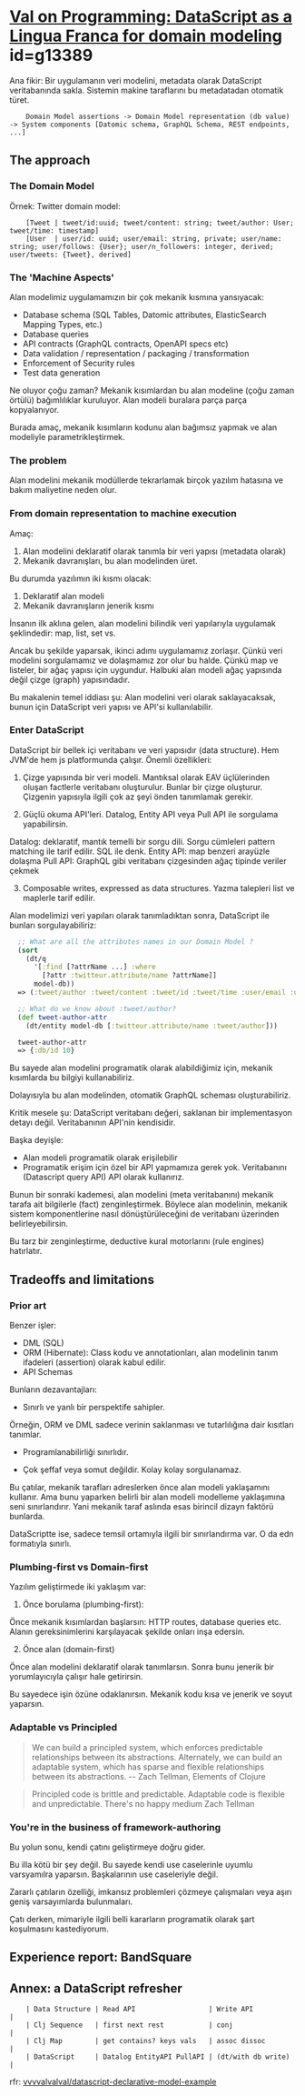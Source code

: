 
# [Val on Programming: DataScript as a Lingua Franca for domain modeling](http://vvvvalvalval.github.io/posts/2018-07-23-datascript-as-a-lingua-franca-for-domain-modeling.html) id=g13389

Ana fikir: Bir uygulamanın veri modelini, metadata olarak DataScript veritabanında sakla. Sistemin makine taraflarını bu metadatadan otomatik türet.

		Domain Model assertions -> Domain Model representation (db value) -> System components [Datomic schema, GraphQL Schema, REST endpoints, ...]

## The approach

### The Domain Model

Örnek: Twitter domain model:

		[Tweet | tweet/id:uuid; tweet/content: string; tweet/author: User; tweet/time: timestamp]
		[User  | user/id: uuid; user/email: string, private; user/name: string; user/follows: {User}; user/n_followers: integer, derived; user/tweets: {Tweet}, derived]

### The 'Machine Aspects'

Alan modelimiz uygulamamızın bir çok mekanik kısmına yansıyacak:

- Database schema (SQL Tables, Datomic attributes, ElasticSearch Mapping Types, etc.)
- Database queries
- API contracts (GraphQL contracts, OpenAPI specs etc)
- Data validation / representation / packaging / transformation
- Enforcement of Security rules
- Test data generation

Ne oluyor çoğu zaman? Mekanik kısımlardan bu alan modeline (çoğu zaman örtülü) bağımlılıklar kuruluyor. Alan modeli buralara parça parça kopyalanıyor. 

Burada amaç, mekanik kısımların kodunu alan bağımsız yapmak ve alan modeliyle parametrikleştirmek.

### The problem

Alan modelini mekanik modüllerde tekrarlamak birçok yazılım hatasına ve bakım maliyetine neden olur.

### From domain representation to machine execution

Amaç:

1. Alan modelini deklaratif olarak tanımla bir veri yapısı (metadata olarak)
2. Mekanik davranışları, bu alan modelinden üret.

Bu durumda yazılımın iki kısmı olacak:

1. Deklaratif alan modeli
2. Mekanik davranışların jenerik kısmı

İnsanın ilk aklına gelen, alan modelini bilindik veri yapılarıyla uygulamak şeklindedir: map, list, set vs.

Ancak bu şekilde yaparsak, ikinci adımı uygulamamız zorlaşır. Çünkü veri modelini sorgulamamız ve dolaşmamız zor olur bu halde. Çünkü map ve listeler, bir ağaç yapısı için uygundur. Halbuki alan modeli ağaç yapısında değil çizge (graph) yapısındadır.

Bu makalenin temel iddiası şu: Alan modelini veri olarak saklayacaksak, bunun için DataScript veri yapısı ve API'si kullanılabilir.

### Enter DataScript

DataScript bir bellek içi veritabanı ve veri yapısıdır (data structure). Hem JVM'de hem js platformunda çalışır. Önemli özellikleri:

1. Çizge yapısında bir veri modeli. Mantıksal olarak EAV üçlülerinden oluşan factlerle veritabanı oluşturulur. Bunlar bir çizge oluşturur. Çizgenin yapısıyla ilgili çok az şeyi önden tanımlamak gerekir. 

2. Güçlü okuma API'leri. Datalog, Entity API veya Pull API ile sorgulama yapabilirsin. 

Datalog: deklaratif, mantık temelli bir sorgu dili. Sorgu cümleleri pattern matching ile tarif edilir. SQL ile denk.
Entity API: map benzeri arayüzle dolaşma
Pull API: GraphQL gibi veritabanı çizgesinden ağaç tipinde veriler çekmek

3. Composable writes, expressed as data structures. Yazma talepleri list ve maplerle tarif edilir. 

Alan modelimizi veri yapıları olarak tanımladıktan sonra, DataScript ile bunları sorgulayabiliriz:

```clj
  ;; What are all the attributes names in our Domain Model ?
  (sort
    (dt/q
      '[:find [?attrName ...] :where
        [?attr :twitteur.attribute/name ?attrName]]
      model-db))
  => (:tweet/author :tweet/content :tweet/id :tweet/time :user/email :user/follows :user/id :user/n_followers :user/name)

  ;; What do we know about :tweet/author?
  (def tweet-author-attr
    (dt/entity model-db [:twitteur.attribute/name :tweet/author]))

  tweet-author-attr
  => {:db/id 10}
```

Bu sayede alan modelini programatik olarak alabildiğimiz için, mekanik kısımlarda bu bilgiyi kullanabiliriz.

Dolayısıyla bu alan modelinden, otomatik GraphQL scheması oluşturabiliriz.

Kritik mesele şu: DataScript veritabanı değeri, saklanan bir implementasyon detayı değil. Veritabanının API'nin kendisidir.

Başka deyişle:

- Alan modeli programatik olarak erişilebilir
- Programatik erişim için özel bir API yapmamıza gerek yok. Veritabanını (Datascript query API) API olarak kullanırız.

Bunun bir sonraki kademesi, alan modelini (meta veritabanını) mekanik tarafa ait bilgilerle (fact) zenginleştirmek. Böylece alan modelinin, mekanik sistem komponentlerine nasıl dönüştürüleceğini de veritabanı üzerinden belirleyebilirsin.

Bu tarz bir zenginleştirme, deductive kural motorlarını (rule engines) hatırlatır.

## Tradeoffs and limitations

### Prior art

Benzer işler:

- DML (SQL)
- ORM (Hibernate): Class kodu ve annotationları, alan modelinin tanım ifadeleri (assertion) olarak kabul edilir.
- API Schemas

Bunların dezavantajları:

- Sınırlı ve yanlı bir perspektife sahipler.

Örneğin, ORM ve DML sadece verinin saklanması ve tutarlılığına dair kısıtları tanımlar.

- Programlanabilirliği sınırlıdır. 

- Çok şeffaf veya somut değildir. Kolay kolay sorgulanamaz.

Bu çatılar, mekanik tarafları adreslerken önce alan modeli yaklaşamını kullanır. Ama bunu yaparken belirli bir alan modeli modelleme yaklaşımına seni sınırlandırır. Yani mekanik taraf aslında esas birincil dizayn faktörü bunlarda.

DataScriptte ise, sadece temsil ortamıyla ilgili bir sınırlandırma var. O da edn formatıyla sınırlı.

### Plumbing-first vs Domain-first

Yazılım geliştirmede iki yaklaşım var:

1. Önce borulama (plumbing-first):

Önce mekanik kısımlardan başlarsın: HTTP routes, database queries etc. Alanın gereksinimlerini karşılayacak şekilde onları inşa edersin. 

2. Önce alan (domain-first)

Önce alan modelini deklaratif olarak tanımlarsın. Sonra bunu jenerik bir yorumlayıcıyla çalışır hale getirirsin. 

Bu sayedece işin özüne odaklanırsın. Mekanik kodu kısa ve jenerik ve soyut yaparsın.

### Adaptable vs Principled

> We can build a principled system, which enforces predictable relationships between its abstractions. Alternately, we can build an adaptable system, which has sparse and flexible relationships between its abstractions. -- Zach Tellman, Elements of Clojure

> Principled code is brittle and predictable. 
> Adaptable code is flexible and unpredictable.
> There's no happy medium
> Zach Tellman

### You're in the business of framework-authoring

Bu yolun sonu, kendi çatını geliştirmeye doğru gider.

Bu illa kötü bir şey değil. Bu sayede kendi use caselerinle uyumlu varsyamılra yaparsın. Başkalarının use caseleriyle değil. 

Zararlı çatıların özelliği, imkansız problemleri çözmeye çalışmaları veya aşırı geniş varsayımlarda bulunmaları. 

Çatı derken, mimariyle ilgili belli kararların programatik olarak şart koşulmasını kastediyorum.

## Experience report: BandSquare

## Annex: a DataScript refresher

		| Data Structure | Read API                  | Write API          |
		| Clj Sequence   | first next rest           | conj               |
		| Clj Map        | get contains? keys vals   | assoc dissoc       |
		| DataScript     | Datalog EntityAPI PullAPI | (dt/with db write) |

rfr: [vvvvalvalval/datascript-declarative-model-example](https://github.com/vvvvalvalval/datascript-declarative-model-example)

